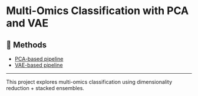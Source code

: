 # Multi-Omics Classification with PCA and VAE

## 📁 Methods

- [PCA-based pipeline](./pca_model/pca_pipeline.py)
- [VAE-based pipeline](./vae_model/vae_pipeline.py)

---

This project explores multi-omics classification using dimensionality reduction + stacked ensembles.

